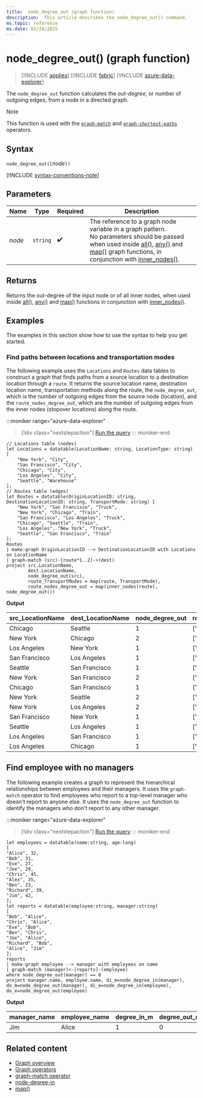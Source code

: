 ```yaml
---
title:  node_degree_out (graph function)
description:  This article describes the node_degree_out() command.
ms.topic: reference
ms.date: 02/24/2025
---
```


# node_degree_out() (graph function)

> [!INCLUDE [applies](../includes/applies-to-version/applies.md)] [!INCLUDE [fabric](../includes/applies-to-version/fabric.md)] [!INCLUDE [azure-data-explorer](../includes/applies-to-version/azure-data-explorer.md)]

The `node_degree_out` function calculates the *out-degree*, or number of outgoing edges, from  a node in a directed graph.

> [!NOTE]
> This function is used with the [`graph-match`](graph-match-operator.md) and [`graph-shortest-paths`](graph-shortest-paths-operator.md) operators.

## Syntax

`node_degree_out([`*node*`])`

[!INCLUDE [syntax-conventions-note](../includes/syntax-conventions-note.md)]

## Parameters

| Name | Type | Required | Description |
|---|---|---|---|
|*node*|`string`| :heavy_check_mark: |The reference to a graph node variable in a graph pattern. <br> No parameters should be passed when used inside [all()](all-graph-function.md), [any()](any-graph-function.md) and [map()](map-graph-function.md) graph functions, in conjunction with [inner_nodes()](inner-nodes-graph-function.md). |

## Returns

Returns the out-degree of the input node or of all inner nodes, when used inside [all()](all-graph-function.md), [any()](any-graph-function.md) and [map()](map-graph-function.md) functions in conjunction with [inner_nodes()](inner-nodes-graph-function.md).

## Examples

The examples in this section show how to use the syntax to help you get started.

### Find paths between locations and transportation modes

The following example uses the `Locations` and `Routes` data tables to construct a graph that finds paths from a source location to a destination location through a `route`. It returns the source location name, destination location name, transportation methods along the route, the `node_degree_out`, which is the number of outgoing edges from the source node (location), and the `route_nodes_degree_out`, which are the number of outgoing edges from the inner nodes (stopover locations) along the route.

:::moniker range="azure-data-explorer"
> [!div class="nextstepaction"]
<a href="https://dataexplorer.azure.com/clusters/help/databases/Samples?query=H4sIAAAAAAAAA32TUWuDMBSF3%2F0VF590aGV73FhhtAwGXQdbYYxSShYvmlUTSVJKYT9%2BiVYbtV0e77n3S87xmiSwEJRoJrgCTb4LhICLFFXoFagd7RFSokndEbTVJSnxHpSWjGdR17s6Vl01hLUH5vhLPMCXkDs%2FAn%2FG9NGPmvoH4fAsCadMUTEUZzmjJBuVF0LBE8%2BwQDXCIdG6QFv%2BJBJzsVfoe5sHL0ngXew1diYxzVqTJ8F1%2BCZZxnjr6GV%2BdjlHpRmvy5fklfGiKiH1qwnx3xRGzldyT3etkV5e5xgMnvGr2Q2C6QEdiBNSjzcYd5%2FQQznzF0xYoE28SdX7hZLsMM4kqXIYxgpxPL2cKByYzp31ExzcrTPYmhiXRNMcAiVpGK%2BlvfLmdjK528TTwCyxDr1Kih%2BkGkzHxCVEUJuxxzZe0%2By%2FsE0xk4hbQ68vijq1vnDb%2B%2BZ2j0pSBbU02IfRZP2nOfjTLOMcZSM2nDAaPSQM%2FwCR5KUquwMAAA%3D%3D" target="_blank">Run the query</a>
::: moniker-end

```kusto
// Locations table (nodes)
let Locations = datatable(LocationName: string, LocationType: string) [
    "New York", "City",
    "San Francisco", "City",
    "Chicago", "City",
    "Los Angeles", "City",
    "Seattle", "Warehouse"
];
// Routes table (edges)
let Routes = datatable(OriginLocationID: string, DestinationLocationID: string, TransportMode: string) [
    "New York", "San Francisco", "Truck",
    "New York", "Chicago", "Train",
    "San Francisco", "Los Angeles", "Truck",
    "Chicago", "Seattle", "Train",
    "Los Angeles", "New York", "Truck",
    "Seattle", "San Francisco", "Train"
];
Routes
| make-graph OriginLocationID --> DestinationLocationID with Locations on LocationName
| graph-match (src)-[route*1..2]->(dest)
project src.LocationName, 
        dest.LocationName, 
        node_degree_out(src),
        route_TransportModes = map(route, TransportMode),
        route_nodes_degree_out = map(inner_nodes(route), node_degree_out())
```

**Output**

| src_LocationName | dest_LocationName | node_degree_out | route_TransportModes | route_nodes_degree_out |
|--|--|--|--|--|
| Chicago | Seattle | 1 | ["Train"] | [] |
| New York | Chicago | 2 | ["Train"] | [] |
| Los Angeles | New York | 1 | ["Truck"] | [] |
| San Francisco | Los Angeles | 1 | ["Truck"] | [] |
| Seattle | San Francisco | 1 |  ["Train"] | [] |
| New York | San Francisco | 2 |  ["Truck"] | [] |
| Chicago | San Francisco | 1 | ["Train","Train"] | [1] |
| New York | Seattle | 2 | ["Train","Train"] | [1] |
| New York | Los Angeles | 2 | ["Truck","Truck"] | [1] |
| San Francisco | New York | 1 | ["Truck","Truck"] | [1] |
| Seattle | Los Angeles | 1 | ["Train","Truck"] | [1] |
| Los Angeles | San Francisco | 1|  ["Truck","Truck"] | [2] |
| Los Angeles | Chicago | 1 | ["Truck","Train"] | [2] |

## Find employee with no managers

The following example creates a graph to represent the hierarchical relationships between employees and their managers. It uses the `graph-match` operator to find employees who report to a top-level manager who doesn't report to anyone else. It uses the `node_degree_out` function to identify the managers who don't report to any other manager.

:::moniker range="azure-data-explorer"
> [!div class="nextstepaction"]
<a href="https://dataexplorer.azure.com/clusters/help/databases/Samples?query=H4sIAAAAAAAAA12QzU7DMBCE734KK6dGShC0IEQhSBRx6ZFrVUVusooN%2FokcQ0Hi4fEmthOQL7P2zO7nleAoqF6ab4CBVrRlzp%2BThJVmCraDs0J3BWUdbKXRXU4OJHuSooGsoJt1QbKdOaG88vLlE2%2FXt17uzSjvvHzmVgy%2BuL4pMApfaEe9A42ejZevouHMtviCkb1QGPDtj%2FdEekILvbHuL1%2BkToyKaY9pQz2STnAReGaZbybmyRiRoi1%2BY3bPnDERdzEyI25AJT%2Be5x3KzrKepw3TsnyMnPQsHF%2Fs3miKK%2FfBMVMq5hpOV8GdP5SH0PpYpr%2Fn5MzBAtWmhbqFzgLU5sOlEK0qekl6a96gcXHwBY4p0uRQhrTQtaqW7YRO3ZLJj%2FjnWg79BbnOHEdTAgAA" target="_blank">Run the query</a>
::: moniker-end

```kusto
let employees = datatable(name:string, age:long)
[
"Alice", 32,
"Bob", 31,
"Eve", 27,
"Joe", 29,
"Chris", 45,
"Alex", 35,
"Ben", 23,
"Richard", 39,
"Jim", 42,
];
let reports = datatable(employee:string, manager:string)
[
"Bob", "Alice",
"Chris", "Alice",
"Eve", "Bob",
"Ben", "Chris",
"Joe", "Alice",
"Richard", "Bob",
"Alice", "Jim"
];
reports
| make-graph employee --> manager with employees on name
| graph-match (manager)<-[reports]-(employee)
where node_degree_out(manager) == 0
project manager.name, employee.name, di_m=node_degree_in(manager), do_m=node_degree_out(manager), di_e=node_degree_in(employee), do_e=node_degree_out(employee)
```

**Output**

| manager_name | employee_name | degree_in_m | degree_out_m |
|--|--|--|--|
| Jim | Alice | 1 | 0 |

## Related content

* [Graph overview](graph-overview.md)
* [Graph operators](graph-operators.md)
* [graph-match operator](graph-match-operator.md)
* [node-degree-in](node-degree-in.md)
* [map()](map-graph-function.md)
